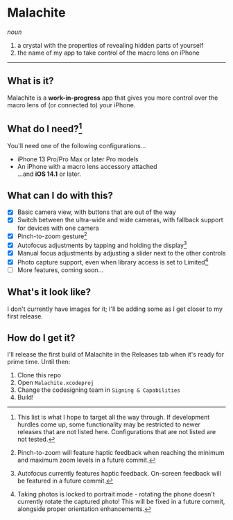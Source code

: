 # Malachite
*noun*
1. a crystal with the properties of revealing hidden parts of yourself
2. the name of my app to take control of the macro lens on iPhone
---
## What is it?
Malachite is a **work-in-progress** app that gives you more control over the macro lens of (or connected to) your iPhone.

## What do I need?[^1]
You'll need one of the following configurations...
- iPhone 13 Pro/Pro Max or later Pro models
- An iPhone with a macro lens accessory attached  
...and **iOS 14.1** or later.

## What can I do with this?  
- [x] Basic camera view, with buttons that are out of the way  
- [x] Switch between the ultra-wide and wide cameras, with fallback support for devices with one camera  
- [x] Pinch-to-zoom gesture[^2]  
- [x] Autofocus adjustments by tapping and holding the display[^3]  
- [x] Manual focus adjustments by adjusting a slider next to the other controls  
- [x] Photo capture support, even when library access is set to Limited[^4]  
- [ ] More features, coming soon...  

## What's it look like?
I don't currently have images for it; I'll be adding some as I get closer to my first release.

## How do I get it?
I'll release the first build of Malachite in the Releases tab when it's ready for prime time. Until then:
1. Clone this repo
2. Open `Malachite.xcodeproj`
3. Change the codesigning team in `Signing & Capabilities`
4. Build!

[^1]: This list is what I hope to target all the way through. If development hurdles come up, some functionality may be restricted to newer releases that are not listed here. Configurations that are not listed are not tested.
[^2]: Pinch-to-zoom will feature haptic feedback when reaching the minimum and maximum zoom levels in a future commit.
[^3]: Autofocus currently features haptic feedback. On-screen feedback will be featured in a future commit.
[^4]: Taking photos is locked to portrait mode - rotating the phone doesn't currently rotate the captured photo! This will be fixed in a future commit, alongside proper orientation enhancements.
